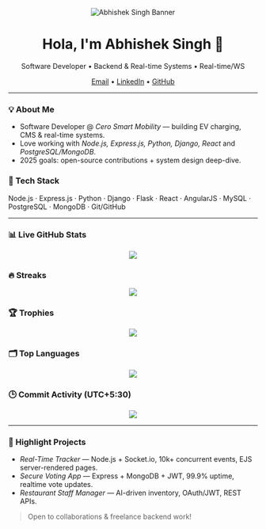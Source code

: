 <!-- Hero -->
<p align="center">
  <img src="./abhishek_github_banner.png" alt="Abhishek Singh Banner" />
</p>

<h1 align="center">Hola, I'm Abhishek Singh 👋</h1>
<p align="center">
  Software Developer • Backend & Real-time Systems • Real-time/WS
</p>

<p align="center">
  <a href="mailto:abhisheksinghmuz1999@gmail.com">Email</a> •
  <a href="https://www.linkedin.com/in/YOUR_LINKEDIN">LinkedIn</a> •
  <a href="https://github.com/YOUR_GITHUB_USERNAME">GitHub</a>
</p>

---

### 💡 About Me
- Software Developer @ *Cero Smart Mobility* — building EV charging, CMS & real-time systems.
- Love working with *Node.js, Express.js, Python, Django, React* and *PostgreSQL/MongoDB*.
- 2025 goals: open-source contributions + system design deep-dive.

### 🧰 Tech Stack
Node.js · Express.js · Python · Django · Flask · React · AngularJS · MySQL · PostgreSQL · MongoDB · Git/GitHub

---

### 📊 Live GitHub Stats
<p align="center">
  <img src="https://github-readme-stats.vercel.app/api?username=YOUR_GITHUB_USERNAME&show_icons=true" />
</p>

### 🔥 Streaks
<p align="center">
  <img src="https://streak-stats.demolab.com?user=YOUR_GITHUB_USERNAME&hide_border=true" />
</p>

### 🏆 Trophies
<p align="center">
  <img src="https://github-profile-trophy.vercel.app/?username=YOUR_GITHUB_USERNAME&no-frame=true&row=1&column=6" />
</p>

### 🗂 Top Languages
<p align="center">
  <img src="https://github-readme-stats.vercel.app/api/top-langs/?username=YOUR_GITHUB_USERNAME&layout=compact" />
</p>

### 🕒 Commit Activity (UTC+5:30)
<p align="center">
  <img src="https://github-profile-summary-cards.vercel.app/api/cards/productive-time?username=YOUR_GITHUB_USERNAME&utcOffset=+5.5" />
</p>

---

### 🌟 Highlight Projects
- *Real-Time Tracker* — Node.js + Socket.io, 10k+ concurrent events, EJS server-rendered pages.
- *Secure Voting App* — Express + MongoDB + JWT, 99.9% uptime, realtime vote updates.
- *Restaurant Staff Manager* — AI-driven inventory, OAuth/JWT, REST APIs.

> Open to collaborations & freelance backend work!

